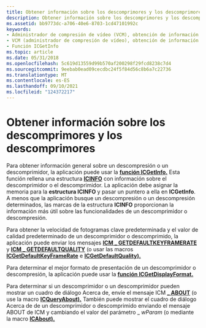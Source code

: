 ```yaml
---
title: Obtener información sobre los descomprimores y los descomprimores
description: Obtener información sobre los descomprimores y los descomprimores
ms.assetid: bb9773dc-a706-40e6-8703-1cd47101992c
keywords:
- Administrador de compresión de vídeo (VCM), obtención de información sobre los ingerentes
- VCM (administrador de compresión de vídeo), obtención de información sobre los resaltes
- Función ICGetInfo
ms.topic: article
ms.date: 05/31/2018
ms.openlocfilehash: 5c619d13559d99b570af200298f29fcd8238c7d4
ms.sourcegitcommit: 9eebab0ead09cecdbc24f5f84d56c8b6a7c22736
ms.translationtype: MT
ms.contentlocale: es-ES
ms.lasthandoff: 09/10/2021
ms.locfileid: "124372217"
---
```

# <a name="getting-information-about-compressors-and-decompressors"></a>Obtener información sobre los descomprimores y los descomprimores

Para obtener información general sobre un descompresión o un descomprimidor, la aplicación puede usar la [**función ICGetInfo.**](/windows/desktop/api/Vfw/nf-vfw-icgetinfo) Esta función rellena una estructura [**ICINFO**](/windows/desktop/api/Vfw/ns-vfw-icinfo) con información sobre el descomprimidor o el descomprimidor. La aplicación debe asignar la memoria para la **estructura ICINFO** y pasar un puntero a ella en **ICGetInfo**. A menos que la aplicación busque un descompresión o un descompresión determinados, las marcas de la estructura **ICINFO** proporcionan la información más útil sobre las funcionalidades de un descomprimidor o descompresión.

Para obtener la velocidad de fotogramas clave predeterminada y el valor de calidad predeterminado de un descomprimidor o descomprimido, la aplicación puede enviar los mensajes [**ICM \_ GETDEFAULTKEYFRAMERATE**](icm-getdefaultkeyframerate.md) y [**ICM \_ GETDEFAULTQUALITY**](icm-getdefaultquality.md) (o usar las macros [**ICGetDefaultKeyFrameRate**](/windows/desktop/api/Vfw/nf-vfw-icgetdefaultkeyframerate) e [**ICGetDefaultQuality).**](/windows/desktop/api/Vfw/nf-vfw-icgetdefaultquality)

Para determinar el mejor formato de presentación de un descomprimidor o descompresión, la aplicación puede usar la [**función ICGetDisplayFormat.**](/windows/desktop/api/Vfw/nf-vfw-icgetdisplayformat)

Para determinar si un descomprimidor o un descomprimidor pueden mostrar un cuadro de diálogo Acerca de, envíe el mensaje ICM [**\_ ABOUT**](icm-about.md) (o use la macro [**ICQueryAbout).**](/windows/desktop/api/Vfw/nf-vfw-icqueryabout) También puede mostrar el cuadro de diálogo Acerca de de un descomprimidor o descomprimido enviando el mensaje ABOUT de ICM y cambiando el valor del parámetro \_ *wParam* (o mediante la macro [**ICAbout).**](/windows/desktop/api/Vfw/nf-vfw-icabout)

 

 




